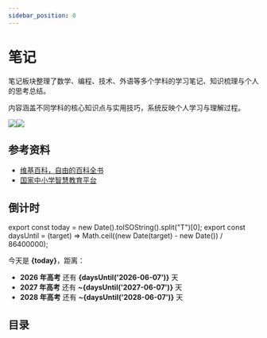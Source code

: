 ```yaml
---
sidebar_position: 0
---
```


# 笔记

笔记板块整理了数学、编程、技术、外语等多个学科的学习笔记、知识梳理与个人的思考总结。

内容涵盖不同学科的核心知识点与实用技巧，系统反映个人学习与理解过程。

![](/img/docs/note-light.svg#gh-light-mode-only)![](/img/docs/note-dark.svg#gh-dark-mode-only)

## 参考资料

- [维基百科，自由的百科全书](https://zh.wikipedia.org/zh-cn/Wikipedia:首页)
- [国家中小学智慧教育平台](https://basic.smartedu.cn)

## 倒计时

export const today = new Date().toISOString().split("T")[0];
export const daysUntil = (target) => Math.ceil((new Date(target) - new Date()) / 86400000);

今天是 **{today}**，距离：

- **2026 年高考** 还有 **{daysUntil('2026-06-07')}** 天
- **2027 年高考** 还有 **~{daysUntil('2027-06-07')}** 天
- **2028 年高考** 还有 **~{daysUntil('2028-06-07')}** 天

## 目录

<DocCardList />
